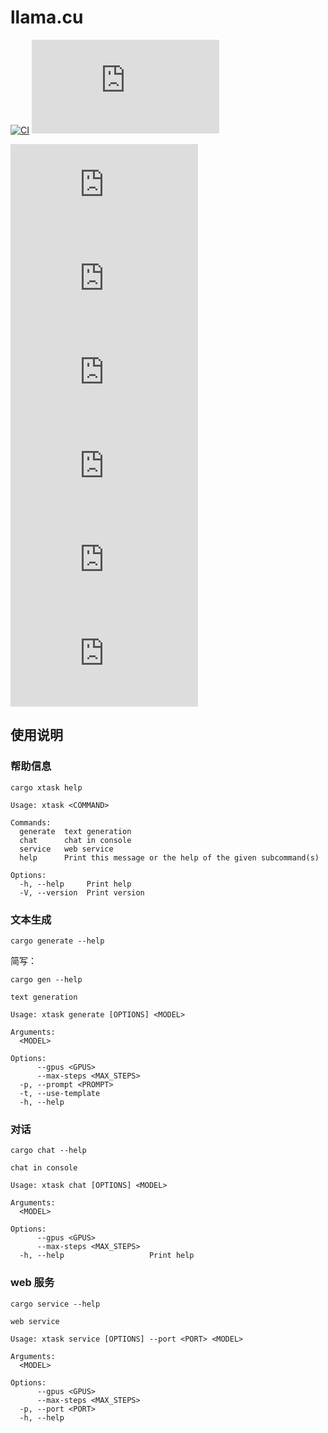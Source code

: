 ﻿# llama.cu

[![CI](https://github.com/YdrMaster/llama.cu/actions/workflows/build.yml/badge.svg?branch=main)](https://github.com/YdrMaster/llama.cu/actions)
[![license](https://img.shields.io/github/license/YdrMaster/llama.cu)](https://mit-license.org/)

[![GitHub Issues](https://img.shields.io/github/issues/YdrMaster/llama.cu)](https://github.com/YdrMaster/llama.cu/issues)
[![GitHub Pull Requests](https://img.shields.io/github/issues-pr/YdrMaster/llama.cu)](https://github.com/YdrMaster/llama.cu/pulls)
![GitHub repo size](https://img.shields.io/github/repo-size/YdrMaster/llama.cu)
![GitHub code size in bytes](https://img.shields.io/github/languages/code-size/YdrMaster/llama.cu)
![GitHub contributors](https://img.shields.io/github/contributors/YdrMaster/llama.cu)
![GitHub commit activity](https://img.shields.io/github/commit-activity/m/YdrMaster/llama.cu)

## 使用说明

### 帮助信息

```shell
cargo xtask help
```

```plaintext
Usage: xtask <COMMAND>

Commands:
  generate  text generation
  chat      chat in console
  service   web service
  help      Print this message or the help of the given subcommand(s)

Options:
  -h, --help     Print help
  -V, --version  Print version
```

### 文本生成

```shell
cargo generate --help
```

简写：

```shell
cargo gen --help
```

```plaintext
text generation

Usage: xtask generate [OPTIONS] <MODEL>

Arguments:
  <MODEL>

Options:
      --gpus <GPUS>
      --max-steps <MAX_STEPS>
  -p, --prompt <PROMPT>
  -t, --use-template
  -h, --help
```

### 对话

```shell
cargo chat --help
```

```plaintext
chat in console

Usage: xtask chat [OPTIONS] <MODEL>

Arguments:
  <MODEL>

Options:
      --gpus <GPUS>
      --max-steps <MAX_STEPS>
  -h, --help                   Print help
```

### web 服务

```shell
cargo service --help
```

```plaintext
web service

Usage: xtask service [OPTIONS] --port <PORT> <MODEL>

Arguments:
  <MODEL>

Options:
      --gpus <GPUS>
      --max-steps <MAX_STEPS>
  -p, --port <PORT>
  -h, --help
```
